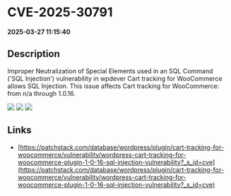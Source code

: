 # CVE-2025-30791

**2025-03-27 11:15:40**

## Description
Improper Neutralization of Special Elements used in an SQL Command ('SQL Injection') vulnerability in wpdever Cart tracking for WooCommerce allows SQL Injection. This issue affects Cart tracking for WooCommerce: from n/a through 1.0.16.

![](https://img.shields.io/static/v1?label=Score&message=7.6&color=red)
![](https://img.shields.io/static/v1?label=Severity&message=HIGH&color=red)
![](https://img.shields.io/static/v1?label=CWE&message=SQL&color=green)

## Links
- [https://patchstack.com/database/wordpress/plugin/cart-tracking-for-woocommerce/vulnerability/wordpress-cart-tracking-for-woocommerce-plugin-1-0-16-sql-injection-vulnerability?_s_id=cve](https://patchstack.com/database/wordpress/plugin/cart-tracking-for-woocommerce/vulnerability/wordpress-cart-tracking-for-woocommerce-plugin-1-0-16-sql-injection-vulnerability?_s_id=cve)
